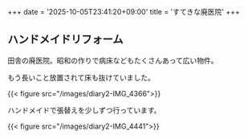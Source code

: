 +++
date = '2025-10-05T23:41:20+09:00'
title = 'すてきな廃医院'
+++
## ハンドメイドリフォーム
田舎の廃医院。昭和の作りで病床などもたくさんあって広い物件。

もう長いこと放置されて床も抜けていました。

{{< figure src="/images/diary2-IMG_4366">}}

ハンドメイドで張替えを少しずつ行っています。

{{< figure src="/images/diary2-IMG_4441">}}